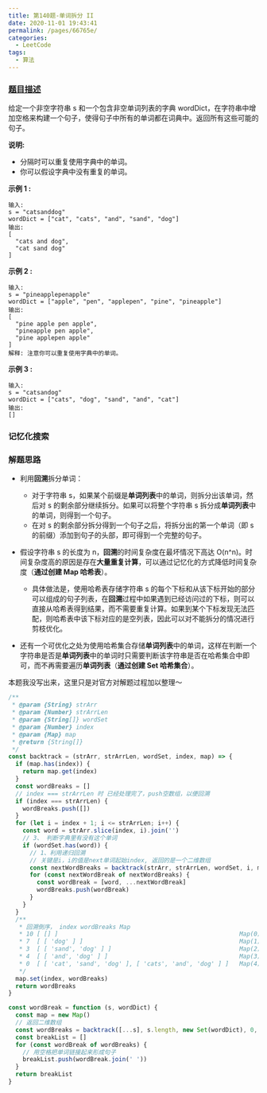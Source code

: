 ```yaml
---
title: 第140题-单词拆分 II
date: 2020-11-01 19:43:41
permalink: /pages/66765e/
categories:
  - LeetCode
tags:
  - 算法
---
```


### [题目描述](https://leetcode-cn.com/problems/word-break-ii/)

给定一个非空字符串 s 和一个包含非空单词列表的字典 wordDict，在字符串中增加空格来构建一个句子，使得句子中所有的单词都在词典中。返回所有这些可能的句子。

**说明:**

- 分隔时可以重复使用字典中的单词。
- 你可以假设字典中没有重复的单词。

**示例 1 :**

```
输入:
s = "catsanddog"
wordDict = ["cat", "cats", "and", "sand", "dog"]
输出:
[
  "cats and dog",
  "cat sand dog"
]
```

<!-- more -->

**示例 2 :**

```
输入:
s = "pineapplepenapple"
wordDict = ["apple", "pen", "applepen", "pine", "pineapple"]
输出:
[
  "pine apple pen apple",
  "pineapple pen apple",
  "pine applepen apple"
]
解释: 注意你可以重复使用字典中的单词。
```

**示例 3 :**

```
输入:
s = "catsandog"
wordDict = ["cats", "dog", "sand", "and", "cat"]
输出:
[]
```

### 记忆化搜索

### 解题思路

- 利用**回溯**拆分单词：

  - 对于字符串 s，如果某个前缀是**单词列表**中的单词，则拆分出该单词，然后对 s 的剩余部分继续拆分。如果可以将整个字符串 s 拆分成**单词列表**中的单词，则得到一个句子。
  - 在对 s 的剩余部分拆分得到一个句子之后，将拆分出的第一个单词（即 s 的前缀）添加到句子的头部，即可得到一个完整的句子。

- 假设字符串 s 的长度为 n，**回溯**的时间复杂度在最坏情况下高达 O(n^n)。时间复杂度高的原因是存在**大量重复计算**，可以通过记忆化的方式降低时间复杂度（**通过创建 Map 哈希表**）。

  - 具体做法是，使用哈希表存储字符串 s 的每个下标和从该下标开始的部分可以组成的句子列表，在**回溯**过程中如果遇到已经访问过的下标，则可以直接从哈希表得到结果，而不需要重复计算。如果到某个下标发现无法匹配，则哈希表中该下标对应的是空列表，因此可以对不能拆分的情况进行剪枝优化。

- 还有一个可优化之处为使用哈希集合存储**单词列表**中的单词，这样在判断一个字符串是否是**单词列表**中的单词时只需要判断该字符串是否在哈希集合中即可，而不再需要遍历**单词列表**（**通过创建 Set 哈希集合**）。

本题我没写出来，这里只是对官方对解题过程加以整理～

```JavaScript
/**
 * @param {String} strArr
 * @param {Number} strArrLen
 * @param {String[]} wordSet
 * @param {Number} index
 * @param {Map} map
 * @return {String[]}
 */
const backtrack = (strArr, strArrLen, wordSet, index, map) => {
  if (map.has(index)) {
    return map.get(index)
  }
  const wordBreaks = []
  // index === strArrLen 时 已经处理完了，push空数组，以便回溯
  if (index === strArrLen) {
    wordBreaks.push([])
  }
  for (let i = index + 1; i <= strArrLen; i++) {
    const word = strArr.slice(index, i).join('')
    // 3、 判断字典里有没有这个单词
    if (wordSet.has(word)) {
      // 1、利用递归回溯
      // 关键是i，i的值是next单词起始index, 返回的是一个二维数组
      const nextWordBreaks = backtrack(strArr, strArrLen, wordSet, i, map)
      for (const nextWordBreak of nextWordBreaks) {
        const wordBreak = [word, ...nextWordBreak]
        wordBreaks.push(wordBreak)
      }
    }
  }
  /**
   * 回溯倒序， index wordBreaks Map
   * 10 [ [] ]                                                   Map(0) {}
   * 7  [ [ 'dog' ] ]                                            Map(1) { 10 => [ [] ] }
   * 3  [ [ 'sand', 'dog' ] ]                                    Map(2) { 10 => [ [] ], 7 => [ [ 'dog' ] ] }
   * 4  [ [ 'and', 'dog' ] ]                                     Map(3) { 10 => [ [] ], 7 => [ [ 'dog' ] ], 3 => [ [ 'sand', 'dog' ] ] }
   * 0  [ [ 'cat', 'sand', 'dog' ], [ 'cats', 'and', 'dog' ] ]   Map(4) { 10 => [ [] ], 7 => [ [ 'dog' ] ], 3 => [ [ 'sand', 'dog' ] ], 4 => [ [ 'and', 'dog' ] ]}
   */
  map.set(index, wordBreaks)
  return wordBreaks
}

const wordBreak = function (s, wordDict) {
  const map = new Map()
  // 返回二维数组
  const wordBreaks = backtrack([...s], s.length, new Set(wordDict), 0, map)
  const breakList = []
  for (const wordBreak of wordBreaks) {
    // 用空格把单词链接起来形成句子
    breakList.push(wordBreak.join(' '))
  }
  return breakList
}
```
